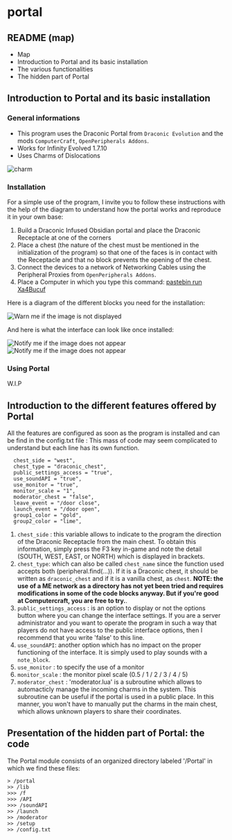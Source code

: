 # portal

## README (map) ##

- Map
- Introduction to Portal and its basic installation
- The various functionalities
- The hidden part of Portal


## Introduction to Portal and its basic installation ##

### General informations ###

- This program uses the Draconic Portal from `Draconic Evolution` and the mods `ComputerCraft`, `OpenPeripherals Addons`.
- Works for Infinity Evolved 1.7.10
- Uses Charms of Dislocations

![charm](https://ftbwiki.org/images/8/89/Item_Charm_of_Dislocation.png)

### Installation ###

For a simple use of the program, I invite you to follow these instructions with the help of the diagram to understand how the portal works and reproduce it in your own base:

1. Build a Draconic Infused Obsidian portal and place the Draconic Receptacle at one of the corners
2. Place a chest (the nature of the chest must be mentioned in the initialization of the program) so that one of the faces is in contact with the Receptacle and that no block prevents the opening of the chest.
3. Connect the devices to a network of Networking Cables using the Peripheral Proxies from `OpenPeripherals Addons`.
4. Place a Computer in which you type this command: [pastebin run Xa4Bucuf](https://pastebin.com/Xa4Bucuf)

Here is a diagram of the different blocks you need for the installation:

![Warn me if the image is not displayed](https://i.ibb.co/fSKPDyj/2021-04-04-17-06-03.jpg)

And here is what the interface can look like once installed:

![Notify me if the image does not appear](https://forum.mineaurion.com/assets/uploads/files/1590413050682-2020-05-25_15.22.24.png)
![Notify me if the image does not appear](https://i.ibb.co/KGpDZnQ/2021-06-06-16-07-57.png)

### Using Portal ###

W.I.P

## Introduction to the different features offered by Portal ##

All the features are configured as soon as the program is installed and can be find in the config.txt file :
This mass of code may seem complicated to understand but each line has its own function.


```
  chest_side = "west",
  chest_type = "draconic_chest",
  public_settings_access = "true",
  use_soundAPI = "true",
  use_monitor = "true",
  monitor_scale = "1",
  moderator_chest = "false",
  leave_event = "/door close",
  launch_event = "/door open",
  group1_color = "gold",
  group2_color = "lime",
```

1. `chest_side` : this variable allows to indicate to the program the direction of the Draconic Receptacle from the main chest. To obtain this information, simply press the F3 key in-game and note the detail (SOUTH, WEST, EAST, or NORTH) which is displayed in brackets.
2. `chest_type`: which can also be called `chest_name` since the function used accepts both (peripheral.find(...)). If it is a Draconic chest, it should be written as `draconic_chest` and if it is a vanilla chest, as `chest`. **NOTE: the use of a ME network as a directory has not yet been tried and requires modifications in some of the code blocks anyway. But if you're good at Computercraft, you are free to try.**.
3. `public_settings_access` : is an option to display or not the options button where you can change the interface settings. If you are a server administrator and you want to operate the program in such a way that players do not have access to the public interface options, then I recommend that you write 'false' to this line.
4. `use_soundAPI`: another option which has no impact on the proper functioning of the interface. It is simply used to play sounds with a `note_block`.
5. `use_monitor` : to specify the use of a monitor
6. `monitor_scale` : the monitor pixel scale (0.5 / 1 / 2 / 3 / 4 / 5)
7. `moderator_chest` : 'moderator.lua' is a subroutine which allows to automacticly manage the incoming charms in the system. This subroutine can be useful if the portal is used in a public place. In this manner, you won't have to manually put the charms in the main chest, which allows unknown players to share their coordinates.

## Presentation of the hidden part of Portal: the code

The Portal module consists of an organized directory labeled '/Portal' in which we find these files:

```
> /portal
>> /lib
>>> /f
>>> /API
>>> /soundAPI
>> /launch
>> /moderator
>> /setup
>> /config.txt
```
